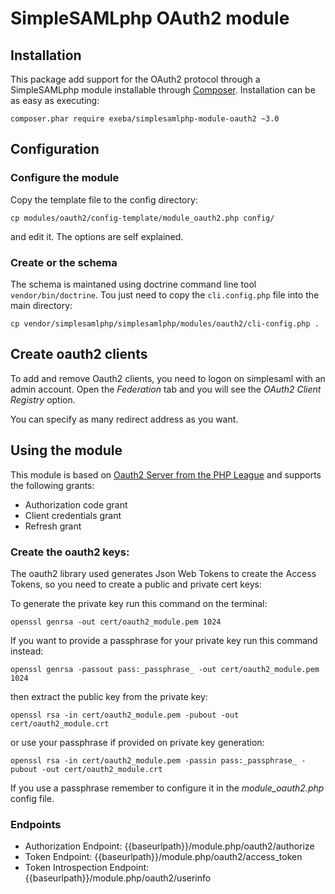 SimpleSAMLphp OAuth2 module
====================================

## Installation

This package add support for the OAuth2 protocol through a SimpleSAMLphp module
installable through [Composer](https://getcomposer.org/). Installation can be as
easy as executing:

```
composer.phar require exeba/simplesamlphp-module-oauth2 ~3.0
```

## Configuration

### Configure the module

Copy the template file to the config directory:

```
cp modules/oauth2/config-template/module_oauth2.php config/
```

and edit it. The options are self explained.

### Create or the schema

The schema is maintaned using doctrine command line tool  ```vendor/bin/doctrine```.
Tou just need to copy the ```cli.config.php``` file into the main directory:

```
cp vendor/simplesamlphp/simplesamlphp/modules/oauth2/cli-config.php .
```

## Create oauth2 clients

To add and remove Oauth2 clients, you need to logon on simplesaml with an admin account. Open the _Federation_ tab
and you will see the _OAuth2 Client Registry_ option.

You can specify as many redirect address as you want.

## Using the module

This module is based on [Oauth2 Server from the PHP League](https://oauth2.thephpleague.com/)
and supports the following grants:

 - Authorization code grant
 - Client credentials grant
 - Refresh grant

### Create the oauth2 keys:

The oauth2 library used generates Json Web Tokens to create the Access Tokens, so you need to create a public and private cert keys:

To generate the private key run this command on the terminal:

```
openssl genrsa -out cert/oauth2_module.pem 1024
```

If you want to provide a passphrase for your private key run this command instead:

```
openssl genrsa -passout pass:_passphrase_ -out cert/oauth2_module.pem 1024
```

then extract the public key from the private key:

```
openssl rsa -in cert/oauth2_module.pem -pubout -out cert/oauth2_module.crt
```
or use your passphrase if provided on private key generation:

```
openssl rsa -in cert/oauth2_module.pem -passin pass:_passphrase_ -pubout -out cert/oauth2_module.crt
```

If you use a passphrase remember to configure it in the _module_oauth2.php_ config file.

### Endpoints

 - Authorization Endpoint:  {{baseurlpath}}/module.php/oauth2/authorize
 - Token Endpoint:  {{baseurlpath}}/module.php/oauth2/access_token
 - Token Introspection Endpoint: {{baseurlpath}}/module.php/oauth2/userinfo
